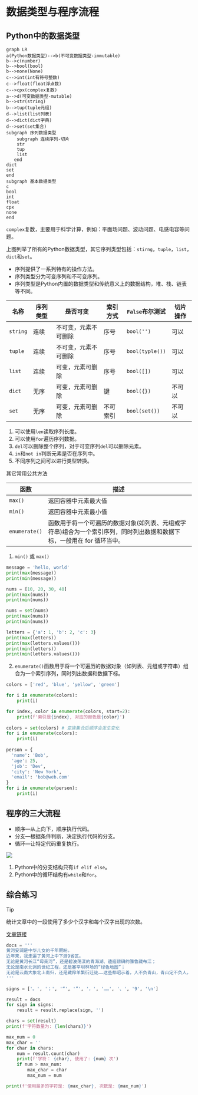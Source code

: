 # 数据类型与程序流程

## Python中的数据类型

```mermaid
graph LR
a(Python数据类型)-->b(不可变数据类型-immutable)
b-->c(number)
b-->bool(bool)
b-->none(None)
c-->int(int有符号整数)
c-->float(float浮点数)
c-->cpx(complex复数)
a-->d(可变数据类型-mutable)
b-->str(string)
b-->tup(tuple元组)
d-->list(list列表)
d-->dict(dict字典)
d-->set(set集合)
subgraph 序列数据类型
	subgraph 连续序列-切片
    str
    tup
    list
   end
dict
set
end
subgraph 基本数据类型
c
bool
int
float
cpx
none
end
```

`complex`复数，主要用于科学计算，例如：平面场问题、波动问题、电感电容等问题。

上图列举了所有的Python数据类型，其它序列类型包括：`stirng`，`tuple`，`list`，`dict`和`set`。

* 序列提供了一系列特有的操作方法。
* 序列类型分为可变序列和不可变序列。
* 序列类型是Python内置的数据类型和传统意义上的数据结构，堆、栈、链表等不同。

| 名称     | 序列类型 | 是否可变             | 索引方式 | `False`布尔测试 | 切片操作 |
| -------- | -------- | -------------------- | -------- | --------------- | -------- |
| `string` | 连续     | 不可变，元素不可删除 | 序号     | `bool('')`      | 可以     |
| `tuple`  | 连续     | 不可变，元素不可删除 | 序号     | `bool(typle())` | 可以     |
| `list`   | 连续     | 可变，元素可删除     | 序号     | `bool([])`      | 可以     |
| `dict`   | 无序     | 可变，元素可删除     | 键       | `bool({})`      | 不可以   |
| `set`    | 无序     | 可变，元素可删除     | 不可索引 | `bool(set())`   | 不可以   |

1. 可以使用`len`读取序列长度。
2. 可以使用`for`遍历序列数据。
3. `del`可以删除整个序列，对于可变序列`del`可以删除元素。
4. `in`和`not in`判断元素是否在序列中。
5. 不同序列之间可以进行类型转换。

其它常用公共方法

| 函数          | 描述                                                         |
| ------------- | ------------------------------------------------------------ |
| `max()`       | 返回容器中元素最大值                                         |
| `min()`       | 返回容器中元素最小值                                         |
| `enumerate()` | 函数用于将一个可遍历的数据对象(如列表、元组或字符串)组合为一个索引序列，同时列出数据和数据下标，一般用在 for 循环当中。 |

1. `min()` 或 `max()`

```python
message = 'hello, world'
print(max(message))
print(min(message))

nums = [10, 20, 30, 40]
print(max(nums))
print(min(nums))

nums = set(nums)
print(max(nums))
print(min(nums))

letters = {'a': 1, 'b': 2, 'c': 3}
print(max(letters))
print(max(letters.values()))
print(min(letters))
print(min(letters.values()))
```

2. `enumerate()`函数用于将一个可遍历的数据对象（如列表、元组或字符串）组合为一个索引序列，同时列出数据和数据下标。

```python
colors = ['red', 'blue', 'yellow', 'green']

for i in enumerate(colors):
    print(i)

for index, color in enumerate(colors, start=2):
    print(f'索引是{index}, 对应的颜色是{color}')
    
colors = set(colors) # 变换集合后顺序会发生变化
for i in enumerate(colors):
    print(i)
    
person = {
  'name': 'Bob', 
  'age': 25, 
  'job': 'Dev', 
  'city': 'New York', 
  'email': 'bob@web.com'
}
for i in enumerate(person):
    print(i)
```

## 程序的三大流程

* 顺序—从上向下，顺序执行代码。
* 分支—根据条件判断，决定执行代码的分支。
* 循环—让特定代码重复执行。

![](https://raw.githubusercontent.com/hughxusu/lesson-py/developing/_images/base/p9Fbv2n.png)

1. Python中的分支结构只有`if elif else`。
1. Python中的循环结构有`while`和`for`。

## 综合练习

> [!tip]
>
> 统计文章中的一段使用了多少个汉字和每个汉字出现的次数。
>
> [文章链接](https://baijiahao.baidu.com/s?id=1720661522278169835&wfr=spider&for=pc)

```python
docs = '''
黄河安澜是中华儿女的千年期盼。
近年来，我走遍了黄河上中下游9省区。
无论是黄河长江“母亲河”，还是碧波荡漾的青海湖、逶迤磅礴的雅鲁藏布江；
无论是南水北调的世纪工程，还是塞罕坝林场的“绿色地图”；
无论是云南大象北上南归，还是藏羚羊繁衍迁徙……这些都昭示着，人不负青山，青山定不负人。
'''

signs = ['。', '；', '“', '”', '，', '……', '、', '9', '\n']

result = docs
for sign in signs:
    result = result.replace(sign, '')

chars = set(result)
print(f'字符数量为: {len(chars)}')

max_num = 0
max_char = ''
for char in chars:
    num = result.count(char)
    print(f'字符： {char}, 使用了: {num} 次')
    if num > max_num:
        max_char = char
        max_num = num

print(f'使用最多的字符是: {max_char}, 次数是: {max_num}')
```





